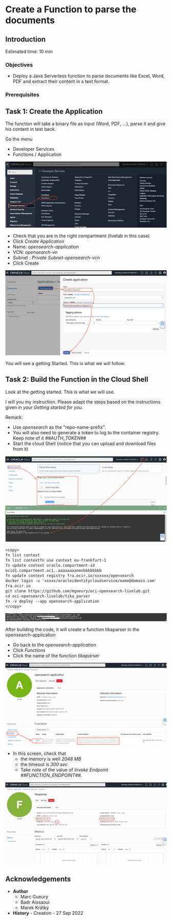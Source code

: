 
# Create a Function to parse the documents

## Introduction

Estimated time: 10 min

### Objectives

- Deploy a Java Serverless function to parse documents like Excel, Word, PDF and extract their content in a text format.

### Prerequisites

## Task 1: Create the Application

The function will take a binary file as input (Word, PDF, ...), parse it and give his content in text back.

Go the menu
- Developer Services
- Functions / Application

![Menu Application](images/opensearch-fn-menu.png)

- Check that you are in the right compartment (livelab in this case)
- Click *Create Application*
- Name: *opensearch-application*
- VCN: *opensearch-vn*
- Subnet : *Private Subnet-opensearch-vcn*
- Click Create

![Create Application](images/opensearch-fn-app.png)

You will see a getting Started. This is what we will follow.

## Task 2: Build the Function in the Cloud Shell

Look at the getting started. This is what we will use.

I will you my instruction. Please adapt the steps based on the instructions given in *your Getting started for you*.

Remark:
- Use *opensearch* as the "repo-name-prefix". 
- You will also need to generate a token to log to the container registry. 
  Keep note of it *##AUTH_TOKEN##*
- Start the cloud Shell (notice that you can upload and download files from it)

![Cloud Shell](images/opensearch-fn-shell.png)

``` 
<copy>
fn list context
fn list contextfn use context eu-frankfurt-1
fn update context oracle.compartment-id ocid1.compartment.oc1..aaaaaaaanmnbbbbbbbb
fn update context registry fra.ocir.io/xxxxxx/opensearch
docker login -u 'xxxxx/oracleidentitycloudservice/name@domain.com' fra.ocir.io
git clone https://github.com/mgueury/oci-opensearch-livelab.git
cd oci-opensearch-livelab/tika_parser
fn -v deploy --app opensearch-application
</copy>
```

![Deploy Function](images/opensearch-fn-deploy-end.png)

After building the code, it will create a function tikaparser in the opensearch-application
- Go back to the *opensearch-application*
- Click *Functions*
- Click the name of the function *tikaparser*

![Details Function](images/opensearch-fn-function.png)

- In this screen, check that 
    - the memory is well *2048 MB* 
    - the timeout is *300 sec*
    - Take note of the value of *Invoke Endpoint* *##FUNCTION_ENDPOINT##*.

![Details Function 2](images/opensearch-fn-function2.png)

## Acknowledgements

- **Author**
    - Marc Gueury
    - Badr Aissaoui
    - Marek Krátký 
- **History** - Creation - 27 Sep 2022

